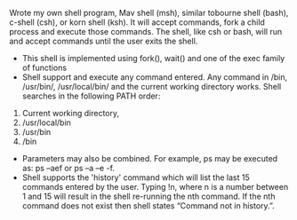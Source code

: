 Wrote my own shell program, Mav shell (msh), similar tobourne shell (bash), c-shell (csh), or korn shell (ksh). It will accept commands, fork a child process and execute those commands. The shell, like csh or bash, will run and accept commands until the user exits the shell.

- This shell is implemented using fork(), wait() and one of the exec family of functions
- Shell support and execute any command entered. Any command in /bin, /usr/bin/, /usr/local/bin/ and the current working directory works.
Shell searches in the following PATH order:
1. Current working directory,
2. /usr/local/bin
3. /usr/bin
4. /bin
- Parameters may also be combined. For example, ps may be executed as: ps –aef or ps –a –e -f.
- Shell supports the 'history' command which will list the last 15 commands entered by the user. Typing !n, where n is a number between 1 and 15 will result in the shell re-running the nth command. If the nth command does not exist then shell states “Command not in history.”. 
